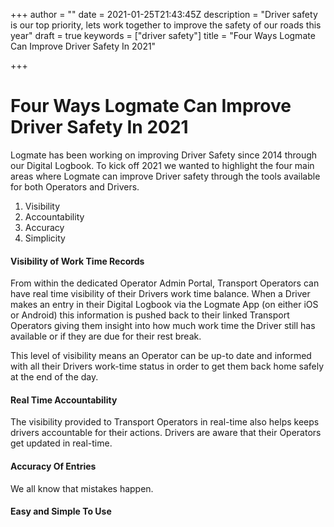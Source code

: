 +++
author = ""
date = 2021-01-25T21:43:45Z
description = "Driver safety is our top priority, lets work together to improve the safety of our roads this year"
draft = true
keywords = ["driver safety"]
title = "Four Ways Logmate Can Improve Driver Safety In 2021"

+++
# Four Ways Logmate Can Improve Driver Safety In 2021

Logmate has been working on improving Driver Safety since 2014 through our Digital Logbook. To kick off 2021 we wanted to highlight the four main areas where Logmate can improve Driver safety through the tools available for both Operators and Drivers. 

1. Visibility
2. Accountability
3. Accuracy
4. Simplicity

#### Visibility of Work Time Records

From within the dedicated Operator Admin Portal, Transport Operators can have real time visibility of their Drivers work time balance. When a Driver makes an entry in their Digital Logbook via the Logmate App (on either iOS or Android) this information is pushed back to their linked Transport Operators giving them insight into how much work time the Driver still has available or if they are due for their rest break. 

  
This level of visibility means an Operator can be up-to date and informed with all their Drivers work-time status in order to get them back home safely at the end of the day.

#### Real Time Accountability

The visibility provided to Transport Operators in real-time also helps keeps drivers accountable for their actions. Drivers are aware that their Operators get updated in real-time. 

#### Accuracy Of Entries

We all know that mistakes happen. 

#### Easy and Simple To Use
